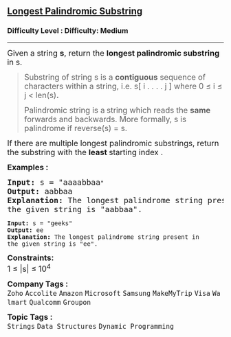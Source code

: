 <h2><a href="https://www.geeksforgeeks.org/problems/longest-palindrome-in-a-string1956/1">Longest Palindromic Substring</a></h2><h3>Difficulty Level : Difficulty: Medium</h3><hr><div class="problems_problem_content__Xm_eO"><p><span style="font-size: 18px;">Given a string <strong>s</strong>, return the <strong>longest palindromic substring</strong> in s.</span></p>
<blockquote>
<p><span style="font-size: 18px;">Substring of string s is </span><span style="font-size: 18px;">a <strong>contiguous</strong> sequence of characters within a string, i.e.</span><span style="font-size: 18px;"> s[ i . . . . j ] where 0 ≤ i ≤ j &lt; len(s)<strong>.</strong></span></p>
<p><span style="font-size: 18px;">Palindromic string is a<strong> </strong></span><span style="font-size: 18px;">string which reads the <strong>same </strong>forwards and backwards. More formally, s is palindrome if reverse(s) = s.</span></p>
</blockquote>
<p><span style="font-size: 18px;">If there are multiple longest palindromic substrings, return the substring with the <strong>least </strong>starting index .</span></p>
<p><span style="font-size: 18px;"><strong>Examples :</strong></span></p>
<pre><span style="font-size: 18px;"><strong>Input: </strong>s = "aaaabbaa</span>"
<span style="font-size: 18px;"><strong>Output: </strong>aabbaa</span>
<span style="font-size: 18px;"><strong>Explanation: </strong>The longest palindrome string present in
the given string is "aabbaa".<br></span></pre>
<pre><span><strong>Input: </strong>s = "geeks</span>"
<span><strong>Output: </strong>ee</span>
<span><strong>Explanation: </strong>The longest palindrome string present in
the given string is "ee".</span></pre>
<p><span style="font-size: 18px;"><strong>Constraints:</strong><br>1 ≤ |s| ≤ 10<sup>4</sup></span></p></div><p><span style=font-size:18px><strong>Company Tags : </strong><br><code>Zoho</code>&nbsp;<code>Accolite</code>&nbsp;<code>Amazon</code>&nbsp;<code>Microsoft</code>&nbsp;<code>Samsung</code>&nbsp;<code>MakeMyTrip</code>&nbsp;<code>Visa</code>&nbsp;<code>Walmart</code>&nbsp;<code>Qualcomm</code>&nbsp;<code>Groupon</code>&nbsp;<br><p><span style=font-size:18px><strong>Topic Tags : </strong><br><code>Strings</code>&nbsp;<code>Data Structures</code>&nbsp;<code>Dynamic Programming</code>&nbsp;